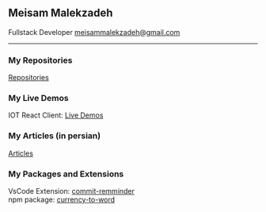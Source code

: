 ## Meisam Malekzadeh
Fullstack Developer
meisammalekzadeh@gmail.com
***

### My Repositories
[Repositories](https://github.com/MyBitBird/) 

### My Live Demos
IOT React Client: [Live Demos](https://mybitbird.github.io/iot-react-client/) 

### My Articles (in persian)
[Articles](https://virgool.io/@meisammalekzadeh) 

### My Packages and Extensions

VsCode Extension: [commit-remminder](https://marketplace.visualstudio.com/items?itemName=BitBird.commit-reminder)  
npm package: [currency-to-word](https://www.npmjs.com/package/currency-to-words)  
